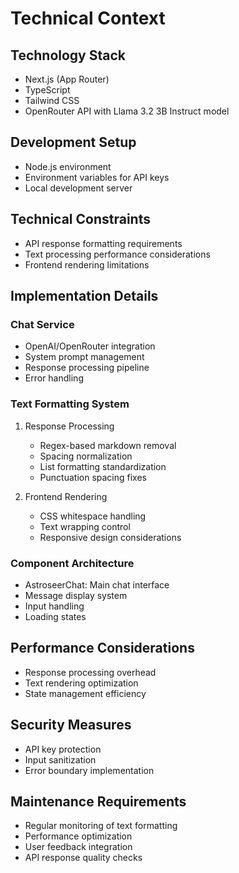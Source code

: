 # Technical Context

## Technology Stack
- Next.js (App Router)
- TypeScript
- Tailwind CSS
- OpenRouter API with Llama 3.2 3B Instruct model

## Development Setup
- Node.js environment
- Environment variables for API keys
- Local development server

## Technical Constraints
- API response formatting requirements
- Text processing performance considerations
- Frontend rendering limitations

## Implementation Details

### Chat Service
- OpenAI/OpenRouter integration
- System prompt management
- Response processing pipeline
- Error handling

### Text Formatting System
1. Response Processing
   - Regex-based markdown removal
   - Spacing normalization
   - List formatting standardization
   - Punctuation spacing fixes

2. Frontend Rendering
   - CSS whitespace handling
   - Text wrapping control
   - Responsive design considerations

### Component Architecture
- AstroseerChat: Main chat interface
- Message display system
- Input handling
- Loading states

## Performance Considerations
- Response processing overhead
- Text rendering optimization
- State management efficiency

## Security Measures
- API key protection
- Input sanitization
- Error boundary implementation

## Maintenance Requirements
- Regular monitoring of text formatting
- Performance optimization
- User feedback integration
- API response quality checks